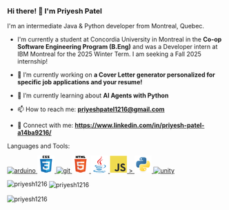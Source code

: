 ### Hi there! 👋 I'm Priyesh Patel

I'm an intermediate Java & Python developer from Montreal, Quebec.

- I'm currently a student at Concordia University in Montreal in the **Co-op Software Engineering Program (B.Eng)** and was a Developer intern at IBM Montreal for the 2025 Winter Term. I am seeking a Fall 2025 internship!

- 🔭 I’m currently working on **a Cover Letter generator personalized for specific job applications and your resume!**

- 🌱 I’m currently learning about **AI Agents with Python**

- 📫 How to reach me: **priyeshpatel1216@gmail.com**

- 🤝 Connect with me: **https://www.linkedin.com/in/priyesh-patel-a14ba9216/**
<p align="left">
</p>

Languages and Tools:
<p align="left"> <a href="https://developer.android.com" target="_blank" rel="noreferrer"> 
<a href="https://www.arduino.cc/" target="_blank" rel="noreferrer"> <img src="https://cdn.worldvectorlogo.com/logos/arduino-1.svg" alt="arduino" width="40" height="40"/> </a> <a href="https://www.w3schools.com/css/" target="_blank" rel="noreferrer"> <img src="https://raw.githubusercontent.com/devicons/devicon/master/icons/css3/css3-original-wordmark.svg" alt="css3" width="40" height="40"/> </a> <a href="https://git-scm.com/" target="_blank" rel="noreferrer"> <img src="https://www.vectorlogo.zone/logos/git-scm/git-scm-icon.svg" alt="git" width="40" height="40"/> </a> <a href="https://www.w3.org/html/" target="_blank" rel="noreferrer"> <img src="https://raw.githubusercontent.com/devicons/devicon/master/icons/html5/html5-original-wordmark.svg" alt="html5" width="40" height="40"/> </a> <a href="https://www.java.com" target="_blank" rel="noreferrer"> <img src="https://raw.githubusercontent.com/devicons/devicon/master/icons/java/java-original.svg" alt="java" width="40" height="40"/> </a> <a href="https://developer.mozilla.org/en-US/docs/Web/JavaScript" target="_blank" rel="noreferrer"> <img src="https://raw.githubusercontent.com/devicons/devicon/master/icons/javascript/javascript-original.svg" alt="javascript" width="40" height="40"/> </a> <a href="https://kotlinlang.org" target="_blank" rel="noreferrer"> > </a> <a href="https://www.python.org" target="_blank" rel="noreferrer"> <img src="https://raw.githubusercontent.com/devicons/devicon/master/icons/python/python-original.svg" alt="python" width="40" height="40"/> </a> <a href="https://unity.com/" target="_blank" rel="noreferrer"> <img src="https://www.vectorlogo.zone/logos/unity3d/unity3d-icon.svg" alt="unity" width="40" height="40"/> </a> </p>

<p><img align="left" src="https://github-readme-stats.vercel.app/api/top-langs?username=priyesh1216&show_icons=true&locale=en&layout=compact" alt="priyesh1216" /></p>

<p>&nbsp;<img align="center" src="https://github-readme-stats.vercel.app/api?username=priyesh1216&show_icons=true&locale=en" alt="priyesh1216" /></p>

<p><img align="center" src="https://github-readme-streak-stats.herokuapp.com/?user=priyesh1216&" alt="priyesh1216" /></p>

